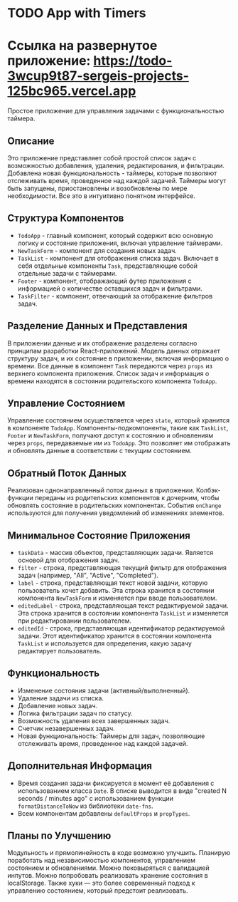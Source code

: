 # TODO App with Timers

# Ссылка на развернутое приложение: https://todo-3wcup9t87-sergeis-projects-125bc965.vercel.app

Простое приложение для управления задачами с функциональностью таймера.

## Описание

Это приложение представляет собой простой список задач с возможностью добавления, удаления, редактирования, и фильтрации. Добавлена новая функциональность - таймеры, которые позволяют отслеживать время, проведенное над каждой задачей. Таймеры могут быть запущены, приостановлены и возобновлены по мере необходимости. Все это в интуитивно понятном интерфейсе.

## Структура Компонентов

- `TodoApp` - главный компонент, который содержит всю основную логику и состояние приложения, включая управление таймерами.
- `NewTaskForm` - компонент для создания новых задач.
- `TaskList` - компонент для отображения списка задач. Включает в себя отдельные компоненты `Task`, представляющие собой отдельные задачи с таймерами.
- `Footer` - компонент, отображающий футер приложения с информацией о количестве оставшихся задач и фильтрами.
- `TaskFilter` - компонент, отвечающий за отображение фильтров задач.

## Разделение Данных и Представления

В приложении данные и их отображение разделены согласно принципам разработки React-приложений. Модель данных отражает структуру задач, и их состояние в приложении, включая информацию о времени. Все данные в компонент `Task` передаются через `props` из верхнего компонента приложения. Список задач и информация о времени находятся в состоянии родительского компонента `TodoApp`.

## Управление Состоянием

Управление состоянием осуществляется через `state`, который хранится в компоненте `TodoApp`. Компоненты-подкомпоненты, такие как `TaskList`, `Footer` и `NewTaskForm`, получают доступ к состоянию и обновлениям через `props`, передаваемые им из `TodoApp`. Это позволяет им отображать и обновлять данные в соответствии с текущим состоянием.

## Обратный Поток Данных

Реализован однонаправленный поток данных в приложении. Колбэк-функции переданы из родительских компонентов к дочерним, чтобы обновлять состояние в родительских компонентах. События `onChange` используются для получения уведомлений об изменениях элементов.

## Минимальное Состояние Приложения

- `taskData` - массив объектов, представляющих задачи. Является основой для отображения задач.
- `filter` - строка, представляющая текущий фильтр для отображения задач (например, "All", "Active", "Completed").
- `label` - строка, представляющая текст новой задачи, которую пользователь хочет добавить. Эта строка хранится в состоянии компонента `NewTaskForm` и изменяется при вводе пользователем.
- `editedLabel` - строка, представляющая текст редактируемой задачи. Эта строка хранится в состоянии компонента `TaskList` и изменяется при редактировании пользователем.
- `editedId` - строка, представляющая идентификатор редактируемой задачи. Этот идентификатор хранится в состоянии компонента `TaskList` и используется для определения, какую задачу редактирует пользователь.

## Функциональность

- Изменение состояния задачи (активный/выполненный).
- Удаление задачи из списка.
- Добавление новых задач.
- Логика фильтрации задач по статусу.
- Возможность удаления всех завершенных задач.
- Счетчик незавершенных задач.
- Новая функциональность: Таймеры для задач, позволяющие отслеживать время, проведенное над каждой задачей.

## Дополнительная Информация

- Время создания задачи фиксируется в момент её добавления с использованием класса `Date`. В списке выводится в виде "created N seconds / minutes ago" с использованием функции `formatDistanceToNow` из библиотеки `date-fns`.
- Всем компонентам добавлены `defaultProps` и `propTypes`.

## Планы по Улучшению

Модульность и прямолинейность в коде возможно улучшить. Планирую поработать над независимостью компонентов, управлением состоянием и обновлениями.
Можно поковыряться с валидацией инпутов.
Можно попробовать реализовать хранение состояния в localStorage.
Также хуки — это более современный подход к управлению состоянием, который предстоит реализовать.
